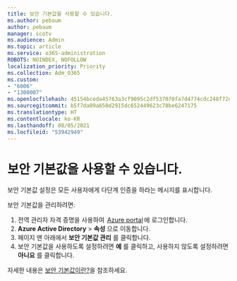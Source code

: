```yaml
---
title: 보안 기본값을 사용할 수 있습니다.
ms.author: pebaum
author: pebaum
manager: scotv
ms.audience: Admin
ms.topic: article
ms.service: o365-administration
ROBOTS: NOINDEX, NOFOLLOW
localization_priority: Priority
ms.collection: Adm_O365
ms.custom:
- "6006"
- "1300007"
ms.openlocfilehash: 45154bceda45763a3cf9095c2df537070fa7d4774cdc248f72dc015d572da93b
ms.sourcegitcommit: b5f7da89a650d2915dc652449623c78be6247175
ms.translationtype: HT
ms.contentlocale: ko-KR
ms.lasthandoff: 08/05/2021
ms.locfileid: "53942949"
---
```

# <a name="security-defaults-is-enabled"></a>보안 기본값을 사용할 수 있습니다.

보안 기본값 설정은 모든 사용자에게 다단계 인증을 하라는 메시지를 표시합니다.

보안 기본값을 관리하려면:

1. 전역 관리자 자격 증명을 사용하여  [Azure portal](https://ms.portal.azure.com/) 에 로그인합니다.
2. **Azure Active Directory** > **속성** 으로 이동합니다.
3. 페이지 맨 아래에서 **보안 기본값 관리** 를 클릭합니다.
4. 보안 기본값을 사용하도록 설정하려면 **예** 를 클릭하고, 사용하지 않도록 설정하려면 **아니요** 를 클릭합니다.

자세한 내용은 [보안 기본값이란?](https://docs.microsoft.com/azure/active-directory/fundamentals/concept-fundamentals-security-defaults)을 참조하세요.